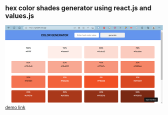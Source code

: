 ## hex color shades generator using react.js and values.js
![banner](https://github.com/pavanKumarKR2000/react-color-generator/blob/main/reactjs-color-generator.png?raw=true)
[demo link](https://q2rq54.csb.app/)
